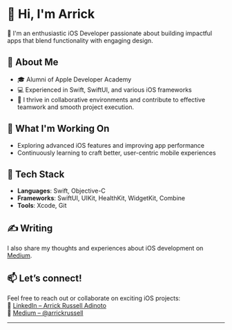 # 👋 Hi, I'm Arrick

🎯 I'm an enthusiastic iOS Developer passionate about building impactful apps that blend functionality with engaging design.

## 💼 About Me
- 🎓 Alumni of Apple Developer Academy
- 💻 Experienced in Swift, SwiftUI, and various iOS frameworks
- 🤝 I thrive in collaborative environments and contribute to effective teamwork and smooth project execution.

## 🚀 What I'm Working On
- Exploring advanced iOS features and improving app performance
- Continuously learning to craft better, user-centric mobile experiences

## 🧠 Tech Stack
- **Languages**: Swift, Objective-C
- **Frameworks**: SwiftUI, UIKit, HealthKit, WidgetKit, Combine
- **Tools**: Xcode, Git

## ✍️ Writing
I also share my thoughts and experiences about iOS development on [Medium](https://medium.com/@arrickrussell).

## 📫 Let’s connect!
Feel free to reach out or collaborate on exciting iOS projects:  
🔗 [LinkedIn – Arrick Russell Adinoto](https://www.linkedin.com/in/arrick-russell-adinoto/)  
📝 [Medium – @arrickrussell](https://medium.com/@arrickrussell)

---
